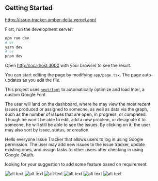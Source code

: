 ## Getting Started
 https://issue-tracker-umber-delta.vercel.app/

First, run the development server:

```bash
npm run dev
# or
yarn dev
# or
pnpm dev
```

Open [http://localhost:3000](http://localhost:3000) with your browser to see the result.

You can start editing the page by modifying `app/page.tsx`. The page auto-updates as you edit the file.

This project uses [`next/font`](https://nextjs.org/docs/basic-features/font-optimization) to automatically optimize and load Inter, a custom Google Font.



The user will land on the dashboard, where he may view the most recent issues produced or assigned to someone, as well as data via the graph, such as the number of issues that are open, in progress, or completed. Though he won't be able to edit, add a new problem, or designate it to someone, he will still be able to see the issues. By clicking on it, the user may also sort by issue, status, or creation. 

Hello everyone Issue Tracker  that allows users to log in using Google permission. The user may add new issues to the issue tracker, update existing ones, and assign tasks to other users after checking in using Google OAuth.

looking for your suggestion to add some feature based on requirement.


![alt text](./images/Dashboard_without_login.png)
![alt text](./images/login_with_user_dashborad.png)
![alt text](./images/issues_with_filter_and_sorted_by_status.png)
![alt text](./images/edit_assignable_delete.png)
![alt text](./images/deletion.png)
![alt text](./images/edit_and_change_status.png)
